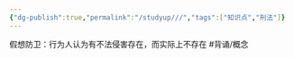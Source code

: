```yaml
---
{"dg-publish":true,"permalink":"/studyup///","tags":["知识点","刑法"]}
---
```


假想防卫：行为人认为有不法侵害存在，而实际上不存在 #背诵/概念 
